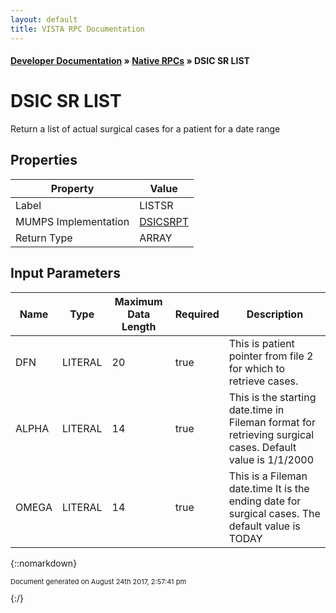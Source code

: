 ```yaml
---
layout: default
title: VISTA RPC Documentation
---
```


#### [Developer Documentation](../index) &#187; [Native RPCs](TableOfContents) &#187; DSIC SR LIST<br/>
# DSIC SR LIST

Return a list of actual surgical cases for a patient for a date range

## Properties

Property | Value
--- | ---
Label | LISTSR
MUMPS Implementation | [DSICSRPT](http://code.osehra.org/dox/Routine_DSICSRPT_source.html)
Return Type | ARRAY


## Input Parameters

Name | Type | Maximum Data Length | Required | Description
--- | --- | --- | --- | ---
DFN | LITERAL | 20 | true | This is patient pointer from file 2 for which to retrieve cases.
ALPHA | LITERAL | 14 | true | This is the starting date.time in Fileman format for retrieving surgical cases.  Default value is 1/1/2000
OMEGA | LITERAL | 14 | true | This is a Fileman date.time  It is the ending date for surgical cases.  The default value is TODAY



{::nomarkdown} <br/><p style="font-size: 11px">Document generated on August 24th 2017, 2:57:41 pm</p>{:/}